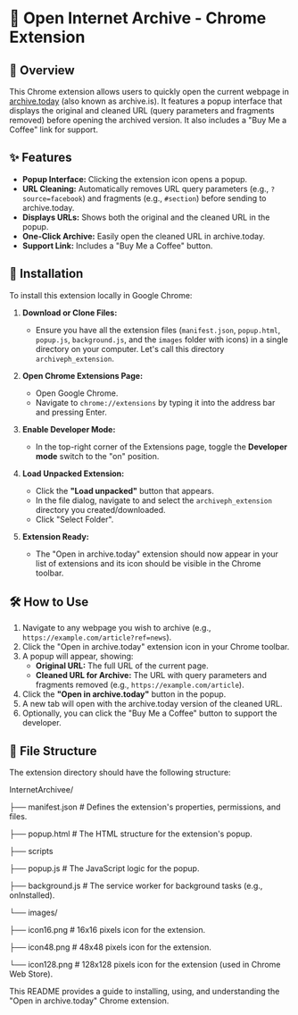 # 📂 Open Internet Archive - Chrome Extension

## 📜 Overview

This Chrome extension allows users to quickly open the current webpage in [archive.today](https://archive.today) (also known as archive.is). It features a popup interface that displays the original and cleaned URL (query parameters and fragments removed) before opening the archived version. It also includes a "Buy Me a Coffee" link for support.

## ✨ Features

* **Popup Interface:** Clicking the extension icon opens a popup.
* **URL Cleaning:** Automatically removes URL query parameters (e.g., `?source=facebook`) and fragments (e.g., `#section`) before sending to archive.today.
* **Displays URLs:** Shows both the original and the cleaned URL in the popup.
* **One-Click Archive:** Easily open the cleaned URL in archive.today.
* **Support Link:** Includes a "Buy Me a Coffee" button.

## 🚀 Installation

To install this extension locally in Google Chrome:

1.  **Download or Clone Files:**
    * Ensure you have all the extension files (`manifest.json`, `popup.html`, `popup.js`, `background.js`, and the `images` folder with icons) in a single directory on your computer. Let's call this directory `archiveph_extension`.

2.  **Open Chrome Extensions Page:**
    * Open Google Chrome.
    * Navigate to `chrome://extensions` by typing it into the address bar and pressing Enter.

3.  **Enable Developer Mode:**
    * In the top-right corner of the Extensions page, toggle the **Developer mode** switch to the "on" position.

4.  **Load Unpacked Extension:**
    * Click the **"Load unpacked"** button that appears.
    * In the file dialog, navigate to and select the `archiveph_extension` directory you created/downloaded.
    * Click "Select Folder".

5.  **Extension Ready:**
    * The "Open in archive.today" extension should now appear in your list of extensions and its icon should be visible in the Chrome toolbar.

## 🛠️ How to Use

1.  Navigate to any webpage you wish to archive (e.g., `https://example.com/article?ref=news`).
2.  Click the "Open in archive.today" extension icon in your Chrome toolbar.
3.  A popup will appear, showing:
    * **Original URL:** The full URL of the current page.
    * **Cleaned URL for Archive:** The URL with query parameters and fragments removed (e.g., `https://example.com/article`).
4.  Click the **"Open in archive.today"** button in the popup.
5.  A new tab will open with the archive.today version of the cleaned URL.
6.  Optionally, you can click the "Buy Me a Coffee" button to support the developer. 

## 📁 File Structure

The extension directory should have the following structure:


InternetArchivee/

├── manifest.json         # Defines the extension's properties, permissions, and files.

├── popup.html            # The HTML structure for the extension's popup.

├── scripts 

├── popup.js              # The JavaScript logic for the popup.

├── background.js         # The service worker for background tasks (e.g., onInstalled).

└── images/

├── icon16.png        # 16x16 pixels icon for the extension.

├── icon48.png        # 48x48 pixels icon for the extension.

└── icon128.png       # 128x128 pixels icon for the extension (used in Chrome Web Store).



This README provides a guide to installing, using, and understanding the "Open in archive.today" Chrome extension.
